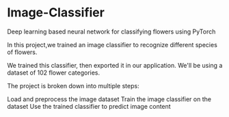 # Image-Classifier
Deep learning based neural network for classifying flowers using PyTorch 

In this project,we trained an image classifier to recognize different species of flowers. 

We trained this classifier, then exported it in our application. We'll be using a dataset of 102 flower categories.

The project is broken down into multiple steps:

Load and preprocess the image dataset
Train the image classifier on the dataset
Use the trained classifier to predict image content
